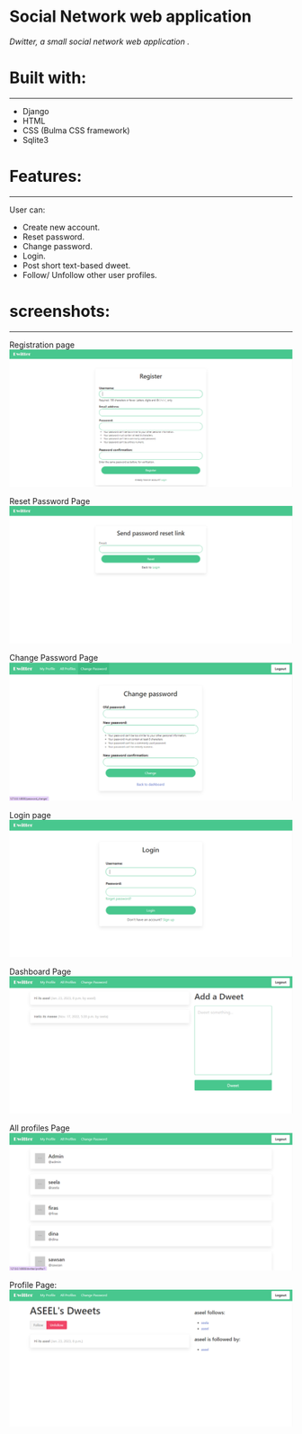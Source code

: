 # Social Network web application
_Dwitter, a small social network web application ._

# Built with:
------------------
- Django
- HTML
- CSS (Bulma CSS framework)
- Sqlite3

# Features:
---------------------------------
User can:
- Create new account.
- Reset password.
- Change password.
- Login.
- Post short text-based dweet.
- Follow/ Unfollow other user profiles.
 

# screenshots:
---------------------------------
Registration page
![](screenshots/register.png)


Reset Password Page
![](screenshots/passwordreser.png)

Change Password Page
![](screenshots/changepass.png)

Login page
![](screenshots/login.png)

Dashboard Page
![](screenshots/Dashboard.png)

All profiles Page
![](screenshots/allprofiles.png)

Profile Page:
![](screenshots/profile.png)